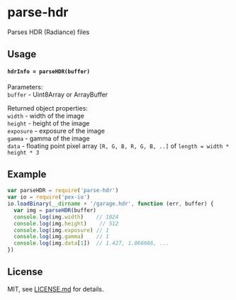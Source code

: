 # parse-hdr

Parses HDR (Radiance) files


## Usage

#### `hdrInfo = parseHDR(buffer)`

Parameters:  
`buffer` - Uint8Array or ArrayBuffer

Returned object properties:  
`width` - width of the image  
`height` - height of the image  
`exposure` - exposure of the image  
`gamma` - gamma of the image  
`data` - floating point pixel array `[R, G, B, R, G, B, ..]` of `length = width * height * 3`  


## Example

```javascript
var parseHDR = require('parse-hdr')
var io = require('pex-io')
io.loadBinary(__dirname + '/garage.hdr', function (err, buffer) {
  var img = parseHDR(buffer)
  console.log(img.width)    // 1024
  console.log(img.height)    // 512
  console.log(img.exposure) // 1
  console.log(img.gamma)    // 1
  console.log(img.data[1])  // 1.427, 1.066666, ...
})
```

## License

MIT, see [LICENSE.md](LICENSE.md) for details.
